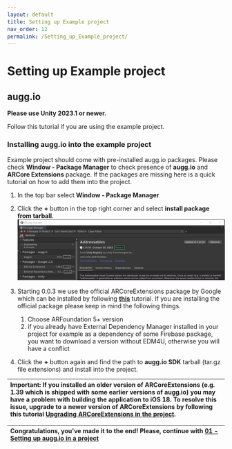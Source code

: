 ```yaml
---
layout: default
title: Setting up Example project
nav_order: 12
permalink: /Setting_up_Example_project/
---
```


# **Setting up Example project**

## augg.io

**Please use Unity 2023.1 or newer.**

Follow this tutorial if you are using the example project.

### Installing augg.io into the example project

Example project should come with pre-installed augg.io packages. Please check **Window \- Package Manager** to check presence of **augg.io** and **ARCore Extensions** package. If the packages are missing here is a quick tutorial on how to add them into the project.

1. In the top bar select **Window \- Package Manager**

2. Click the **\+** button in the top right corner and select **install package from tarball**.![](/images/img_example_project/image2.png)

3. Starting 0.0.3 we use the official ARCoreExtensions package by Google which can be installed by following [**this**](https://developers.google.com/ar/develop/unity-arf/getting-started-extensions?ar_foundations_version=4#install_arcore) tutorial. If you are installing the official package please keep in mind the following things.

   1. Choose ARFoundation 5+ version   
   2. if you already have External Dependency Manager installed in your project for example as a dependency of some Firebase package, you want to download a version without EDM4U, otherwise you will have a conflict  
4. Click the **\+** button again and find the path to **augg.io SDK** tarball (tar.gz file extensions) and install into the project.

   

| Important: If you installed an older version of ARCoreExtensions (e.g. 1.39 which is shipped with some earlier versions of augg.io) you may have a problem with building the application to iOS 18\. To resolve this issue, upgrade to a newer version of ARCoreExtensions by following this tutorial [Upgrading ARCoreExtensions in the project](/Upgrading_ARCoreExtensions_in_the_project/). |
| :---- |

| Congratulations, you've made it to the end\! Please, continue with [01 - Setting up augg.io in a project](/01_setting_up_auggio_in_a_project/) |
| :---- |
